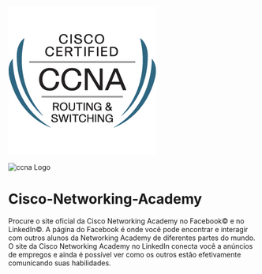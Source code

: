<img src="screenshots/ccna_routerswitching_large.gif" alt="alt text" width="300" height="300">

![ccna Logo](http://www.dltec.com.br/blog/wp-content/uploads/2014/07/ccna_routerswitching_large.gif)

# Cisco-Networking-Academy

Procure o site oficial da Cisco Networking Academy no Facebook© e no LinkedIn©. A página do Facebook é onde você pode encontrar e interagir com outros alunos da Networking Academy de diferentes partes do mundo. O site da Cisco Networking Academy no LinkedIn conecta você a anúncios de empregos e ainda é possível ver como os outros estão efetivamente comunicando suas habilidades.
